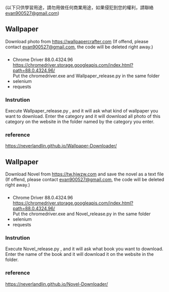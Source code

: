 (以下只供學習用途，請勿用做任何商業用途，如果侵犯到您的權利，請聯絡 evan900527@gmail.com)
## Wallpaper
Download photo from https://wallpapercrafter.com (If offend, please contact evan900527@gmail.com, the code will be deleted right away.)
### 
- Chrome Driver 88.0.4324.96 <br>
  https://chromedriver.storage.googleapis.com/index.html?path=88.0.4324.96/ <br>
  Put the   chromedriver.exe   and   Wallpaper_release.py   in the same folder
- selenium
- requests
### Instrution
Execute   Wallpaper_release.py  , and it will ask what kind of wallpaper you want to download. Enter the category and it will download all photo of this category on the website in the folder named by the category you enter.
### reference
https://neverlandlin.github.io/Wallpaper-Downloader/

## Wallpaper
Download Novel from https://tw.hjwzw.com and save the novel as a text file (If offend, please contact evan900527@gmail.com, the code will be deleted right away.)
### 
- Chrome Driver 88.0.4324.96 <br>
  https://chromedriver.storage.googleapis.com/index.html?path=88.0.4324.96/ <br>
  Put the   chromedriver.exe   and   Novel_release.py   in the same folder
- selenium
- requests
### Instrution
Execute  Novel_release.py  , and it will ask what book you want to download. Enter the name of the book and it will download it on the website in the folder.
### reference
https://neverlandlin.github.io/Novel-Downloader/


